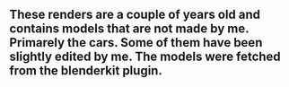 ## These renders are a couple of years old and contains models that are not made by me. Primarely the cars. Some of them have been slightly edited by me. The models were fetched from the blenderkit plugin.
